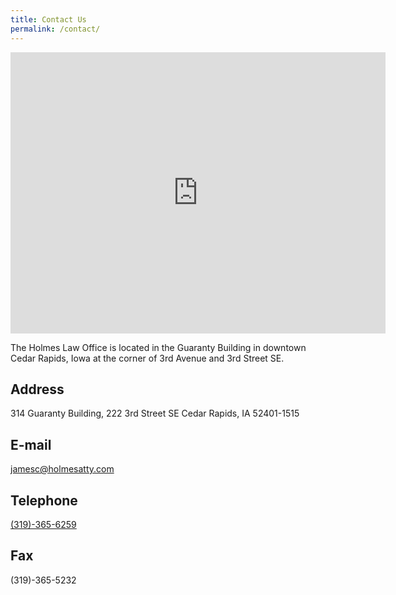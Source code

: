 ```yaml
---
title: Contact Us
permalink: /contact/
---
```

<iframe src="https://www.google.com/maps/embed?pb=!1m14!1m8!1m3!1d2966.0385074190135!2d-91.66577099999999!3d41.977982999999995!3m2!1i1024!2i768!4f13.1!3m3!1m2!1s0x87e4f75021ca9845%3A0xbc21523a05f0801f!2sHolmes+Law+Office!5e0!3m2!1sen!2sus!4v1422742503313" width="600" height="450" frameborder="0" style="border:0" class="map"></iframe>

The Holmes Law Office is located in the Guaranty Building in downtown Cedar Rapids, Iowa at the corner of 3rd Avenue and 3rd Street SE.

## Address
  314 Guaranty Building, 222 3rd Street SE
  Cedar Rapids, IA 52401-1515

## E-mail
  [jamesc@holmesatty.com](mailto:jamesc@holmesatty.com)

## Telephone
  [(319)-365-6259](tel:319-365-6259)

## Fax
  (319)-365-5232
